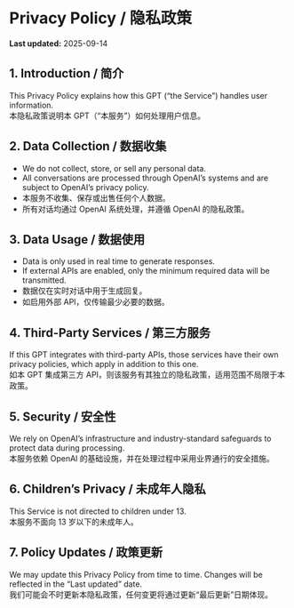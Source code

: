 # Privacy Policy / 隐私政策  
**Last updated:** 2025-09-14  

## 1. Introduction / 简介  
This Privacy Policy explains how this GPT (“the Service”) handles user information.  
本隐私政策说明本 GPT（“本服务”）如何处理用户信息。  

## 2. Data Collection / 数据收集  
- We do not collect, store, or sell any personal data.  
- All conversations are processed through OpenAI’s systems and are subject to OpenAI’s privacy policy.  
- 本服务不收集、保存或出售任何个人数据。  
- 所有对话均通过 OpenAI 系统处理，并遵循 OpenAI 的隐私政策。  

## 3. Data Usage / 数据使用  
- Data is only used in real time to generate responses.  
- If external APIs are enabled, only the minimum required data will be transmitted.  
- 数据仅在实时对话中用于生成回复。  
- 如启用外部 API，仅传输最少必要的数据。  

## 4. Third-Party Services / 第三方服务  
If this GPT integrates with third-party APIs, those services have their own privacy policies, which apply in addition to this one.  
如本 GPT 集成第三方 API，则该服务有其独立的隐私政策，适用范围不局限于本政策。  

## 5. Security / 安全性  
We rely on OpenAI’s infrastructure and industry-standard safeguards to protect data during processing.  
本服务依赖 OpenAI 的基础设施，并在处理过程中采用业界通行的安全措施。  

## 6. Children’s Privacy / 未成年人隐私  
This Service is not directed to children under 13.  
本服务不面向 13 岁以下的未成年人。  

## 7. Policy Updates / 政策更新  
We may update this Privacy Policy from time to time. Changes will be reflected in the “Last updated” date.  
我们可能会不时更新本隐私政策，任何变更将通过更新“最后更新”日期体现。  
